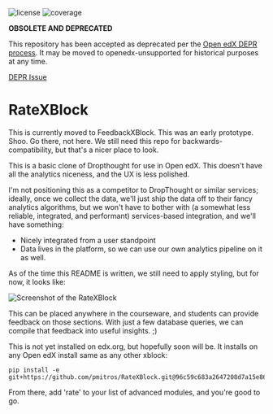 ![license](https://img.shields.io/badge/License-AGPL_v3-blue.svg)
![coverage](https://img.shields.io/badge/status-deprecated-AB0D02)

**OBSOLETE AND DEPRECATED**

This repository has been accepted as deprecated per the [Open edX DEPR
process](https://open-edx-proposals.readthedocs.io/en/latest/processes/oep-0021-proc-deprecation.html). It
may be moved to openedx-unsupported for historical purposes at any
time.

[DEPR Issue](https://github.com/openedx/RateXBlock/issues/45)

RateXBlock
==========

This is currently moved to FeedbackXBlock. This was an early prototype.
Shoo. Go there, not here. We still need this repo for
backwards-compatibility, but that's a nicer place to look.

This is a basic clone of Dropthought for use in Open edX. This doesn't
have all the analytics niceness, and the UX is less polished.

I'm not positioning this as a competitor to DropThought or similar 
services; ideally, once we collect the data, we'll just ship the data 
off to their fancy analytics algorithms, but we won't have to bother
with (a somewhat less reliable, integrated, and performant) 
services-based integration, and we'll have something: 

* Nicely integrated from a user standpoint
* Data lives in the platform, so we can use our own analytics pipeline 
  on it as well. 

As of the time this README is written, we still need to apply styling,
but for now, it looks like:

![Screenshot of the RateXBlock](RateXBlock.png)

This can be placed anywhere in the courseware, and students can
provide feedback on those sections. With just a few database queries,
we can compile that feedback into useful insights. ;)

This is not yet installed on edx.org, but hopefully soon will be. It 
installs on any Open edX install same as any other xblock: 

    pip install -e git+https://github.com/pmitros/RateXBlock.git@96c59c683a2647208d7a15e86e6f795b4b9c9bce#egg=rate

From there, add 'rate' to your list of advanced modules, and you're 
good to go. 
